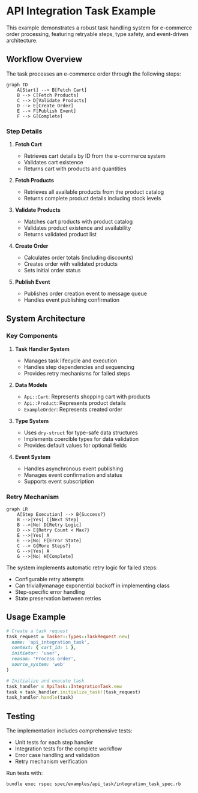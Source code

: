 # API Integration Task Example

This example demonstrates a robust task handling system for e-commerce order processing, featuring retryable steps, type safety, and event-driven architecture.

## Workflow Overview

The task processes an e-commerce order through the following steps:

```mermaid
graph TD
    A[Start] --> B[Fetch Cart]
    B --> C[Fetch Products]
    C --> D[Validate Products]
    D --> E[Create Order]
    E --> F[Publish Event]
    F --> G[Complete]
```

### Step Details

1. **Fetch Cart**
   - Retrieves cart details by ID from the e-commerce system
   - Validates cart existence
   - Returns cart with products and quantities

2. **Fetch Products**
   - Retrieves all available products from the product catalog
   - Returns complete product details including stock levels

3. **Validate Products**
   - Matches cart products with product catalog
   - Validates product existence and availability
   - Returns validated product list

4. **Create Order**
   - Calculates order totals (including discounts)
   - Creates order with validated products
   - Sets initial order status

5. **Publish Event**
   - Publishes order creation event to message queue
   - Handles event publishing confirmation

## System Architecture

### Key Components

1. **Task Handler System**
   - Manages task lifecycle and execution
   - Handles step dependencies and sequencing
   - Provides retry mechanisms for failed steps

2. **Data Models**
   - `Api::Cart`: Represents shopping cart with products
   - `Api::Product`: Represents product details
   - `ExampleOrder`: Represents created order

3. **Type System**
   - Uses `dry-struct` for type-safe data structures
   - Implements coercible types for data validation
   - Provides default values for optional fields

4. **Event System**
   - Handles asynchronous event publishing
   - Manages event confirmation and status
   - Supports event subscription

### Retry Mechanism

```mermaid
graph LR
    A[Step Execution] --> B{Success?}
    B -->|Yes| C[Next Step]
    B -->|No| D[Retry Logic]
    D --> E{Retry Count < Max?}
    E -->|Yes| A
    E -->|No| F[Error State]
    C --> G{More Steps?}
    G -->|Yes| A
    G -->|No| H[Complete]
```

The system implements automatic retry logic for failed steps:

- Configurable retry attempts
- Can triviallymanage exponential backoff in implementing class
- Step-specific error handling
- State preservation between retries

## Usage Example

```ruby
# Create a task request
task_request = Tasker::Types::TaskRequest.new(
  name: 'api_integration_task',
  context: { cart_id: 1 },
  initiator: 'user',
  reason: 'Process order',
  source_system: 'web'
)

# Initialize and execute task
task_handler = ApiTask::IntegrationTask.new
task = task_handler.initialize_task!(task_request)
task_handler.handle(task)
```

## Testing

The implementation includes comprehensive tests:

- Unit tests for each step handler
- Integration tests for the complete workflow
- Error case handling and validation
- Retry mechanism verification

Run tests with:

```bash
bundle exec rspec spec/examples/api_task/integration_task_spec.rb
```
